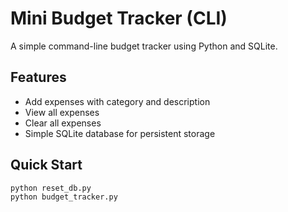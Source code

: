 # Mini Budget Tracker (CLI)

A simple command-line budget tracker using Python and SQLite.

## Features
- Add expenses with category and description
- View all expenses
- Clear all expenses
- Simple SQLite database for persistent storage

## Quick Start
```bash
python reset_db.py
python budget_tracker.py

